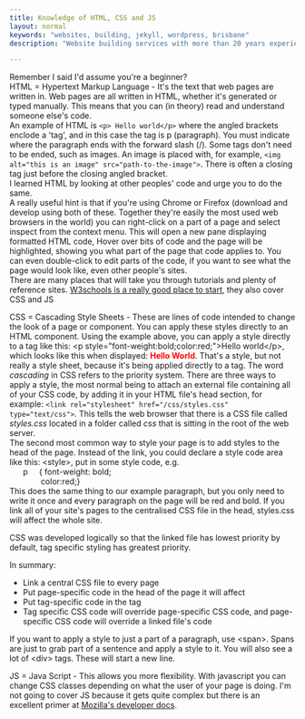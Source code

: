 ```yaml
---
title: Knowledge of HTML, CSS and JS
layout: normal
keywords: "websites, building, jekyll, wordpress, brisbane"
description: "Website building services with more than 20 years experience based in Brisbane, Australia"

---
```

<div class="container justify-content-center">
<div class="row">
<div class="col-12 mb-1">
<p> Remember I said I'd assume you're a beginner? <br/>
<span class="bg-light">HTML = Hypertext Markup Language</span> - It's the text that web pages are written in. Web pages are all written in HTML, whether it's generated or typed manually. This means that you can (in theory) read and understand someone else's code. <br/>
An example of HTML is <code class="bg-light">&lt;p&gt; Hello world&lt;/p&gt;</code> where the angled brackets enclode a 'tag', and in this case the tag is p (paragraph). You must indicate where the paragraph ends with the forward slash (/). Some tags don't need to be ended, such as images. An image is placed with, for example, <code class="bg-light">&lt;img alt="this is an image" src="path-to-the-image"&gt;</code>. There is often a closing tag just before the closing angled bracket.<br/>
I learned HTML by looking at other peoples' code and urge you to do the same. <br/>
A really useful hint is that if you're using Chrome or Firefox (download and develop using both of these. Together they're easily the most used web browsers in the world) you can right-click on a part of a page and select inspect from the context menu. This will open a new pane displaying formatted HTML code, Hover over bits of code and the page will be highlighted, showing you what part of the page that code applies to. You can even double-click to edit parts of the code, if you want to see what the page would look like, even other people's sites.
<br/>There are many places that will take you through tutorials and plenty of reference sites. <a target="_new" href="https://www.w3schools.com/">W3schools is a really good place to start</a>, they also cover CSS and JS</p>
<p><span class="bg-light">CSS = Cascading Style Sheets</span> - These are lines of code intended to change the look of a page or component. You can apply these styles directly to an HTML component. Using the example above, you can apply a style directly to a tag like this: &lt;p style="font-weight:bold;color:red;"&gt;Hello world&lt;/p&gt;, which looks like this when displayed: <span style="font-weight:bold;color:red;">Hello World</span>. That's a style, but not really a style sheet, because it's being applied directly to a tag. The word <em>cascading</em> in CSS refers to the priority system. There are three ways to apply a style, the most normal being to attach an external file containing all of your CSS code, by adding it in your HTML file's head section, for example: <code class="bg-white">&lt;link rel="stylesheet" href="/css/styles.css" type="text/css"&gt;</code>. This tells the web browser that there is a CSS file called <em>styles.css</em> located in a folder called <em>css</em> that is sitting in the root of the web server.<br/>
The second most common way to style your page is to add styles to the head of the page. Instead of the link, you could declare a style code area like this: &lt;style&gt;, put in some style code, e.g.<br/>
&nbsp;&nbsp;&nbsp;&nbsp;&nbsp;&nbsp;p&nbsp;&nbsp;&nbsp;&nbsp;&nbsp;{ font-weight: bold;<br/>&nbsp;&nbsp;&nbsp;&nbsp;&nbsp;&nbsp;&nbsp;&nbsp;&nbsp;&nbsp;&nbsp;&nbsp;&nbsp;&nbsp;color:red;}<br/>This does the same thing to our example paragraph, but you only need to write it once and every paragraph on the page will be red and bold. If you link all of your site's pages to the centralised CSS file in the head, styles.css will affect the whole site.</p>
<p>CSS was developed logically so that the linked file has lowest priority by default, tag specific styling has greatest priority.</p>
<p>In summary:
<ul>
<li> Link a central CSS file to every page </li>
<li> Put page-specific code in the head of the page it will affect </li>
<li> Put tag-specific code in the tag </li>
<li> Tag specific CSS code will override page-specific CSS code, and page-specific CSS code will override a linked file's code </li>
</ul>
</p>
<p>If you want to apply a style to just a part of a paragraph, use &lt;span&gt;. Spans are just to grab part of a sentence and apply a style to it. You will also see a lot of &lt;div&gt; tags. These will start a new line.</p>
<p><span class="bg-light">JS = Java Script</span> - This allows you more flexibility. With javascript you can change CSS classes depending on what the user of your page is doing. I'm not going to cover JS because it gets quite complex but there is an excellent primer at <a target="_new" href="https://developer.mozilla.org/en-US/docs/Web/JavaScript/A_re-introduction_to_JavaScript">Mozilla's developer docs</a>.  </p>
</div><!-- end col -->
</div><!-- end row -->
</div><!-- end container -->
